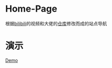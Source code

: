 # Home-Page
根据[bilibili](https://www.bilibili.com/video/BV1bE411k7Ni)的视频和大佬的[仓库](https://github.com/fuyanz/bilibili-codes)修改而成的站点导航
# 演示
[Demo](https://hongtonyoo.github.io/Home-Page)
